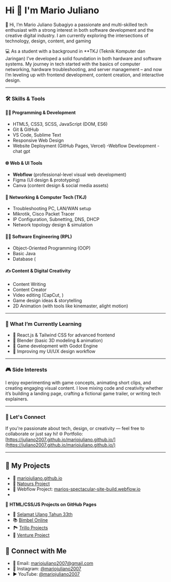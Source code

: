 # Hi 👋 I'm Mario Juliano

🚀 Hi, I’m Mario Juliano Subagiyo 
 a passionate and multi-skilled tech enthusiast with a strong interest in both software development  and the creative digital industry. I am currently exploring the intersections of technology, design, content, and gaming

💻 As a student with a background in **TKJ (Teknik Komputer dan Jaringan) I’ve developed a solid foundation in both hardware and software systems. My journey in tech started with the basics of computer networking, hardware troubleshooting, and server management – and now I’m leveling up with frontend development, content creation, and interactive design.

---

### 🛠 Skills & Tools

#### 👨‍💻 Programming & Development
- HTML5, CSS3, SCSS, JavaScript (DOM, ES6)
- Git & GitHub
- VS Code, Sublime Text
- Responsive Web Design
- Website Deployment (GitHub Pages, Vercel)
-Webflow Development
-chat gpt

#### 🌐 Web & UI Tools
- **Webflow** (professional-level visual web development)
- Figma (UI design & prototyping)
- Canva (content design & social media assets)

#### 🧰 Networking & Computer Tech (TKJ)
- Troubleshooting PC, LAN/WAN setup
- Mikrotik, Cisco Packet Tracer
- IP Configuration, Subnetting, DNS, DHCP
- Network topology design & simulation

#### 👨‍💻 Software Engineering (RPL)
- Object-Oriented Programming (OOP)
- Basic Java
- Database (


#### ✍️ Content & Digital Creativity
- Content Writing
- Content Creator
- Video editing (CapCut, )
- Game design ideas & storytelling
- 2D Animation (with tools like kinemaster, alight motion)

---

### 🎯 What I’m Currently Learning
- 🌱 React.js & Tailwind CSS for advanced frontend
- 🌱 Blender (basic 3D modeling & animation)
- 🌱 Game development with Godot Engine
- 🌱 Improving my UI/UX design workflow

---

### 🎮 Side Interests
I enjoy experimenting with game concepts, animating short clips, and creating engaging visual content. I love mixing code and creativity whether it’s building a landing page, crafting a fictional game trailer, or writing tech explainers.

---

### 🤝 Let's Connect
If you're passionate about tech, design, or creativity — feel free to collaborate or just say hi!
🌐 Portfolio: [https://juliano2007.github.io/mariojuliano.github.io/](https://juliano2007.github.io/mariojuliano.github.io/)


---



## 🔧 My Projects
- 💼 [mariojuliano.github.io](https://mariojuliano.github.io)
- 🎨 [Natours Project](https://github.com/JULIANO2007/Natours-Project)
- 🔗 Webflow Project: [marios-spectacular-site-build.webflow.io](https://marios-spectacular-site-build.webflow.io/)
- 
🔗 **HTML/CSS/JS Projects on GitHub Pages**  
- 🎉 [Selamat Ulang Tahun 33th](https://juliano2007.github.io/Selamat-Ulang-Tahun-33th/)  
- 📚 [Bimbel Online](https://juliano2007.github.io/Bimbel-Online/)  
- 🏞️ [Trillo Projects](https://juliano2007.github.io/Trillo_Projects/)  
- 🚀 [Venture Project](https://juliano2007.github.io/Venture/#)

## 📲 Connect with Me

- 📧 Email: [mariojuliano2007@gmail.com](mailto:mariojuliano2007@gmail.com)
- 📸 Instagram: [@mariojuliano2007](https://www.instagram.com/mariojuliano2007?igsh=eW9kdmFuNHRuMmU5)
- ▶️ YouTube: [@mariojuliano2007](https://www.youtube.com/@mariojuliano2007)


